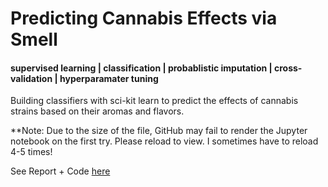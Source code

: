 # Predicting Cannabis Effects via Smell
#### supervised learning | classification | probablistic imputation | cross-validation | hyperparamater tuning
Building classifiers with sci-kit learn to predict the effects of cannabis strains based on their aromas and flavors.

**Note: Due to the size of the file, GitHub may fail to render the Jupyter notebook on the first try. Please reload to view. I sometimes have to reload 4-5 times!

See Report + Code [here](https://github.com/c-leber/Predicting-Cannabis-Effects-via-Smell/blob/main/Code_and_Report.ipynb)
